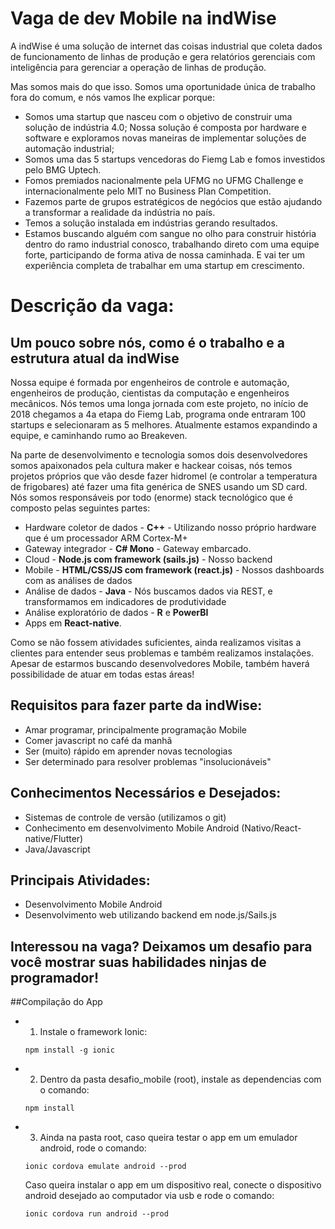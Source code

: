 # Vaga de dev Mobile na indWise

A indWise é uma solução de internet das coisas industrial que coleta dados de funcionamento de linhas de produção e gera relatórios gerenciais com inteligência para gerenciar a operação de linhas de produção.

Mas somos mais do que isso. Somos uma oportunidade única de trabalho fora do comum, e nós vamos lhe explicar porque:

- Somos uma startup que nasceu com o objetivo de construir uma solução de indústria 4.0; Nossa solução é composta por hardware e software e exploramos novas maneiras de implementar soluções de automação industrial;
- Somos uma das 5 startups vencedoras do Fiemg Lab e fomos investidos pelo BMG Uptech.
- Fomos premiados nacionalmente pela UFMG no UFMG Challenge e internacionalmente pelo MIT no Business Plan Competition.
- Fazemos parte de grupos estratégicos de negócios que estão ajudando a transformar a realidade da indústria no país.
- Temos a solução instalada em indústrias gerando resultados.
- Estamos buscando alguém com sangue no olho para construir história dentro do ramo industrial conosco, trabalhando direto com uma equipe forte, participando de forma ativa de nossa caminhada. E vai ter um experiência completa de trabalhar em uma startup em crescimento.

# Descrição da vaga:

## Um pouco sobre nós, como é o trabalho e a estrutura atual da indWise
Nossa equipe é formada por engenheiros de controle e automação, engenheiros de produção, cientistas da computação e engenheiros mecânicos. Nós temos uma longa jornada com este projeto, no início de 2018 chegamos a 4a etapa do Fiemg Lab, programa onde entraram 100 startups e selecionaram as 5 melhores. Atualmente estamos expandindo a equipe, e caminhando rumo ao Breakeven.

Na parte de desenvolvimento e tecnologia somos dois desenvolvedores somos apaixonados pela cultura maker e hackear coisas, nós temos projetos próprios que vão desde fazer hidromel (e controlar a temperatura de frigobares) até fazer uma fita genérica de SNES usando um SD card.
Nós somos responsáveis por todo (enorme) stack tecnológico que é composto pelas seguintes partes:
   - Hardware coletor de dados - **C++** - Utilizando nosso próprio hardware que é um processador ARM Cortex-M+
   - Gateway integrador - **C# Mono** - Gateway embarcado.
   - Cloud - **Node.js com framework (sails.js)** - Nosso backend
   - Mobile - **HTML/CSS/JS com framework (react.js)** - Nossos dashboards com as análises de dados
   - Análise de dados - **Java** - Nós buscamos dados via REST, e transformamos em indicadores de produtividade
   - Análise exploratório de dados - **R** e **PowerBI**
   - Apps em **React-native**.

Como se não fossem atividades suficientes, ainda realizamos visitas a clientes para entender seus problemas e também realizamos instalações. Apesar de estarmos buscando desenvolvedores Mobile, também haverá possibilidade de atuar em todas estas áreas!

## Requisitos para fazer parte da indWise:
- Amar programar, principalmente programação Mobile
- Comer javascript no café da manhã
- Ser (muito) rápido em aprender novas tecnologias
- Ser determinado para resolver problemas "insolucionáveis"

## Conhecimentos Necessários e Desejados:
- Sistemas de controle de versão (utilizamos o git)
- Conhecimento em desenvolvimento Mobile Android (Nativo/React-native/Flutter)
- Java/Javascript

## Principais Atividades:
- Desenvolvimento Mobile Android
- Desenvolvimento web utilizando backend em node.js/Sails.js

## Interessou na vaga? Deixamos um desafio para você mostrar suas habilidades ninjas de programador!

##Compilação do App

- 1) Instale o framework Ionic: 
   ```
   npm install -g ionic
   ```
- 2) Dentro da pasta desafio_mobile (root), instale as dependencias com o comando:
   ```
   npm install
   ```
- 3) Ainda na pasta root, caso queira testar o app em um emulador android, rode o comando: 
   ```
   ionic cordova emulate android --prod
   ```
   Caso queira instalar o app em um dispositivo real, conecte o dispositivo android desejado ao computador via usb e rode o comando: 
   ```
   ionic cordova run android --prod
   ```  